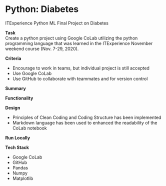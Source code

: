 # Python: Diabetes
ITExperience Python ML Final Project on Diabetes


**Task**\
Create a python project using Google CoLab utilizing the python programming language that was learned in the ITExperience November weekend course (Nov. 7-29, 2020).

**Criteria**
- Encourage to work in teams, but individual project is still accepted
- Use Google CoLab
- Use GitHub to collaborate with teammates and for version control

**Summary**


**Functionality**


**Design**
- Principles of Clean Coding and Coding Structure has been implemented
- Markdown language has been used to enhanced the readability of the CoLab notebook

**Run Locally**


**Tech Stack**
- Google CoLab
- GitHub
- Pandas
- Numpy
- Matplotlib

